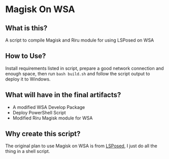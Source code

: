 # Magisk On WSA

## What is this?  

A script to compile Magisk and Riru module for using LSPosed on WSA

## How to Use?

Install requirements listed in script, prepare a good network connection and enough space, then run `bash build.sh` and follow the script output to deploy it to Windows.

## What will have in the final artifacts?

- A modified WSA Develop Package
- Deploy PowerShell Script
- Modified Riru Magisk module for WSA

## Why create this script?

The original plan to use Magisk on WSA is from [LSPosed](https://github.com/LSPosed/MagiskOnWSA), I just do all the thing in a shell script.